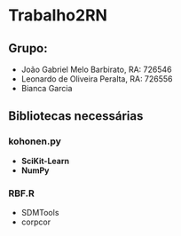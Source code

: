 # Trabalho2RN

## Grupo:
- João Gabriel Melo Barbirato, RA: 726546
- Leonardo de Oliveira Peralta, RA: 726556
- Bianca Garcia

## Bibliotecas necessárias
### kohonen.py
- **SciKit-Learn**
- **NumPy**

### RBF.R
- SDMTools
- corpcor